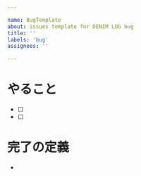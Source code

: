 ```yaml
---

name: BugTemplate
about: issues template for DENIM LOG bug
title: ''
labels: 'bug'
assignees: ''

---
```


# やること
- [ ] 
- [ ] 

# 完了の定義
- 